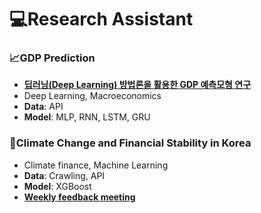 <h1> 💻Research Assistant </h1>

<p>
  <h3> 📈GDP Prediction </h3>
    
  - <a href="https://www.nabo.go.kr/Sub/01Report/05_Board.jsp?funcSUB=view&bid=19&arg_cid1=0&arg_cid2=0&arg_class_id=0&currentPage=0&pageSize=10&currentPageSUB=0&pageSizeSUB=10&key_typeSUB=&keySUB=&search_start_dateSUB=&search_end_dateSUB=&department=0&department_sub=0&etc_cate1=&etc_cate2=&sortBy=department_name&ascOrDesc=asc&search_key1=&etc_1=0&etc_2=0&tag_key=&arg_id=7833&item_id=7833&etc_1=0&etc_2=0&name2=0"><b>딥러닝(Deep Learning) 방법론을 활용한 GDP 예측모형 연구</b></a>
  - Deep Learning, Macroeconomics
  - <b>Data</b>: API
  - <b>Model</b>: MLP, RNN, LSTM, GRU 
</p>
 
 
 
 <p>
   <h3> 🌳Climate Change and Financial Stability in Korea </h3>

   - Climate finance, Machine Learning
   - <b>Data</b>: Crawling, API
   - <b>Model</b>: XGBoost
   - <a href="https://github.com/tb000330/Research_Assistant/tree/main/Climate%20finance/Weekly%20feedback%20meeting"><b> Weekly feedback meeting </b></a>

</p>
